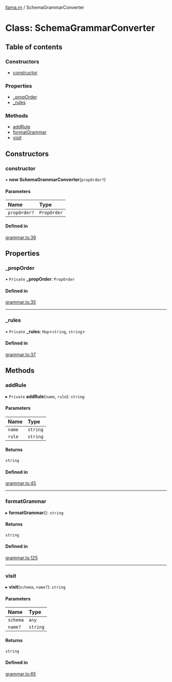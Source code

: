 [llama.rn](../README.md) / SchemaGrammarConverter

# Class: SchemaGrammarConverter

## Table of contents

### Constructors

- [constructor](SchemaGrammarConverter.md#constructor)

### Properties

- [\_propOrder](SchemaGrammarConverter.md#_proporder)
- [\_rules](SchemaGrammarConverter.md#_rules)

### Methods

- [addRule](SchemaGrammarConverter.md#addrule)
- [formatGrammar](SchemaGrammarConverter.md#formatgrammar)
- [visit](SchemaGrammarConverter.md#visit)

## Constructors

### constructor

• **new SchemaGrammarConverter**(`propOrder?`)

#### Parameters

| Name | Type |
| :------ | :------ |
| `propOrder?` | `PropOrder` |

#### Defined in

[grammar.ts:39](https://github.com/mybigday/llama.rn/blob/427a856/src/grammar.ts#L39)

## Properties

### \_propOrder

• `Private` **\_propOrder**: `PropOrder`

#### Defined in

[grammar.ts:35](https://github.com/mybigday/llama.rn/blob/427a856/src/grammar.ts#L35)

___

### \_rules

• `Private` **\_rules**: `Map`<`string`, `string`\>

#### Defined in

[grammar.ts:37](https://github.com/mybigday/llama.rn/blob/427a856/src/grammar.ts#L37)

## Methods

### addRule

▸ `Private` **addRule**(`name`, `rule`): `string`

#### Parameters

| Name | Type |
| :------ | :------ |
| `name` | `string` |
| `rule` | `string` |

#### Returns

`string`

#### Defined in

[grammar.ts:45](https://github.com/mybigday/llama.rn/blob/427a856/src/grammar.ts#L45)

___

### formatGrammar

▸ **formatGrammar**(): `string`

#### Returns

`string`

#### Defined in

[grammar.ts:125](https://github.com/mybigday/llama.rn/blob/427a856/src/grammar.ts#L125)

___

### visit

▸ **visit**(`schema`, `name?`): `string`

#### Parameters

| Name | Type |
| :------ | :------ |
| `schema` | `any` |
| `name?` | `string` |

#### Returns

`string`

#### Defined in

[grammar.ts:65](https://github.com/mybigday/llama.rn/blob/427a856/src/grammar.ts#L65)
